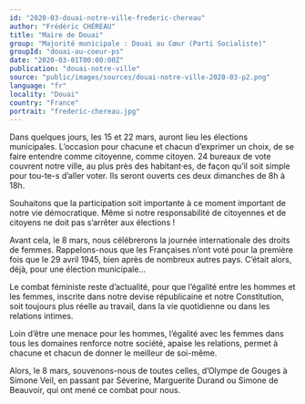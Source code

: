 ```yaml
---
id: "2020-03-douai-notre-ville-frederic-chereau"
author: "Frédéric CHÉREAU"
title: "Maire de Douai"
group: "Majorité municipale : Douai au Cœur (Parti Socialiste)"
groupId: "douai-au-coeur-ps"
date: "2020-03-01T00:00:00Z"
publication: "douai-notre-ville"
source: "public/images/sources/douai-notre-ville-2020-03-p2.png"
language: "fr"
locality: "Douai"
country: "France"
portrait: "frederic-chereau.jpg"
---
```


Dans quelques jours, les 15 et 22 mars, auront lieu les élections municipales. L’occasion pour chacune et chacun d’exprimer un choix, de se faire entendre comme citoyenne, comme citoyen. 24 bureaux de vote couvrent notre ville, au plus près des habitant·es, de façon qu’il soit simple pour tou-te-s d’aller voter. Ils seront ouverts ces deux dimanches de 8h à 18h.

Souhaitons que la participation soit importante à ce moment important de notre vie démocratique. Même si notre responsabilité de citoyennes et de citoyens ne doit pas s’arrêter aux élections !

Avant cela, le 8 mars, nous célébrerons la journée internationale des droits de femmes. Rappelons-nous que les Françaises n’ont voté pour la première fois que le 29 avril 1945, bien après de nombreux autres pays. C’était alors, déjà, pour une élection municipale…

Le combat féministe reste d’actualité, pour que l’égalité entre les hommes et les femmes, inscrite dans notre devise républicaine et notre Constitution, soit toujours plus réelle au travail, dans la vie quotidienne ou dans les relations intimes.

Loin d’être une menace pour les hommes, l’égalité avec les femmes dans tous les domaines renforce notre société, apaise les relations, permet à chacune et chacun de donner le meilleur de soi-même.

Alors, le 8 mars, souvenons-nous de toutes celles, d’Olympe de Gouges à Simone Veil, en passant par Séverine, Marguerite Durand ou Simone de Beauvoir, qui ont mené ce combat pour nous.
